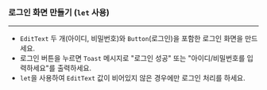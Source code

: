 ### **로그인 화면 만들기 (`let` 사용)**  

---

- `EditText` 두 개(아이디, 비밀번호)와 `Button`(로그인)을 포함한 로그인 화면을 만드세요.
- 로그인 버튼을 누르면 `Toast` 메시지로 "로그인 성공" 또는 "아이디/비밀번호를 입력하세요"를 출력하세요.
- `let`을 사용하여 `EditText` 값이 비어있지 않은 경우에만 로그인 처리를 하세요.
